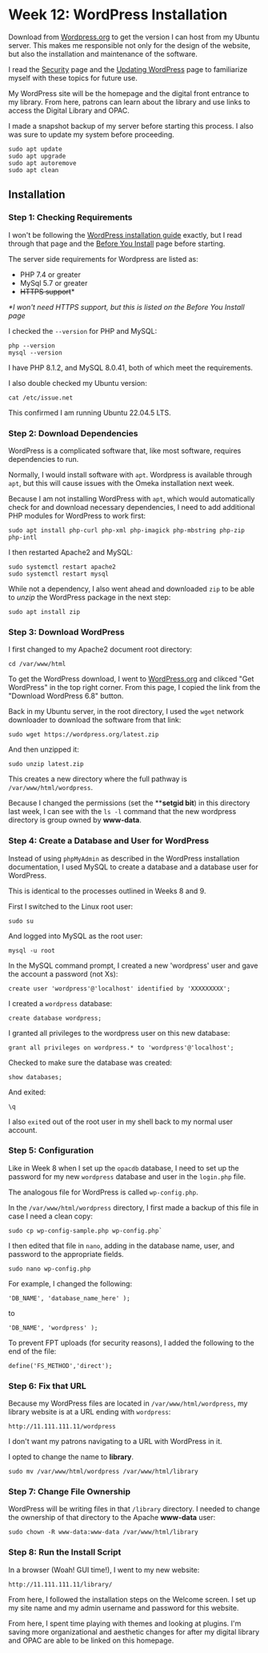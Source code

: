 # Week 12: WordPress Installation 

Download from [Wordpress.org](https://wordpress.org/) to get the version I can host from my Ubuntu server. This makes me responsible not only for the design of the website, but also the installation and maintenance of the software. 

I read the [Security](https://wordpress.org/about/security/) page and the [Updating WordPress](https://wordpress.org/documentation/article/updating-wordpress/) page to familiarize myself with these topics for future use.

My WordPress site will be the homepage and the digital front entrance to my library. From here, patrons can learn about the library and use links to access the Digital Library and OPAC.

I made a snapshot backup of my server before starting this process. I also was sure to update my system before proceeding.
```
sudo apt update
sudo apt upgrade
sudo apt autoremove
sudo apt clean
```

## Installation
### Step 1: Checking Requirements

I won't be following the [WordPress installation guide](https://developer.wordpress.org/advanced-administration/before-install/howto-install/) exactly, but I read through that page and the [Before You Install](https://developer.wordpress.org/advanced-administration/before-install/) page before starting. 

The server side requirements for Wordpress are listed as:
* PHP 7.4 or greater
* MySql 5.7 or greater
* ~~HTTPS support~~*

*\*I won't need HTTPS support, but this is listed on the Before You Install page*

I checked the `--version`  for PHP and MySQL:
```
php --version
mysql --version
```
I have PHP 8.1.2, and MySQL 8.0.41, both of which meet the requirements. 

I also double checked my Ubuntu version:
```
cat /etc/issue.net
```
This confirmed I am running Ubuntu 22.04.5 LTS. 

### Step 2: Download Dependencies
WordPress is a complicated software that, like most software, requires dependencies to run. 

Normally, I would install software with `apt`. Wordpress is available through `apt`, but this will cause issues with the Omeka installation next week. 

Because I am not installing WordPress with `apt`, which would automatically check for and download necessary dependencies, I need to add additional PHP modules for WordPress to work first: 
```
sudo apt install php-curl php-xml php-imagick php-mbstring php-zip php-intl
```
I then restarted Apache2 and MySQL:
```
sudo systemctl restart apache2
sudo systemctl restart mysql
```
While not a dependency, I also went ahead and downloaded `zip` to be able to *unzip* the WordPress package in the next step:
```
sudo apt install zip
```

### Step 3: Download WordPress
I first changed to my Apache2 document root directory:
```
cd /var/www/html
```
To get the WordPress download, I went to [WordPress.org](https://wordpress.org/) and clikced "Get WordPress" in the top right corner. From this page, I copied the link from the "Download WordPress 6.8" button. 

Back in my Ubuntu server, in the root directory, I used the `wget` network downloader to download the software from that link:
```
sudo wget https://wordpress.org/latest.zip
```
And then unzipped it:
```
sudo unzip latest.zip
```
This creates a new directory where the full pathway is `/var/www/html/wordpress`. 

Because I changed the permissions (set the ****setgid bit**) in this directory last week, I can see with the `ls -l` command that the new wordpress directory is group owned by **www-data**. 

### Step 4: Create a Database and User for WordPress
Instead of using `phpMyAdmin` as described in the WordPress installation documentation, I used MySQL to create a database and a database user for WordPress. 

This is identical to the processes outlined in Weeks 8 and 9. 

First I switched to the Linux root user:
```
sudo su
```
And logged into MySQL as the root user:
```
mysql -u root
```
In the MySQL command prompt, I created a new 'wordpress' user and gave the account a password (not Xs):
```
create user 'wordpress'@'localhost' identified by 'XXXXXXXXX';
```
I created a `wordpress` database:
```
create database wordpress;
```
I granted all privileges to the wordpress user on this new database:
```
grant all privileges on wordpress.* to 'wordpress'@'localhost';
```
Checked to make sure the database was created:
```
show databases;
```
And exited:
```
\q
```

I also `exit`ed out of the root user in my shell back to my normal user account.

### Step 5: Configuration
Like in Week 8 when I set up the `opacdb` database, I need to set up the password for my new `wordpress` database and user in the `login.php` file. 

The analogous file for WordPress is called `wp-config.php`. 

In the `/var/www/html/wordpress` directory, I first made a backup of this file in case I need a clean copy:
```
sudo cp wp-config-sample.php wp-config.php`
```
I then edited that file in `nano`, adding in the database name, user, and password to the appropriate fields. 
```
sudo nano wp-config.php
```
For example, I changed the following:
```
'DB_NAME', 'database_name_here' );
```
to 
```
'DB_NAME', 'wordpress' );
```


To prevent FPT uploads (for security reasons), I added the following to the end of the file:
```
define('FS_METHOD','direct');
```

### Step 6: Fix that URL
Because my WordPress files are located in `/var/www/html/wordpress`, my library website is at a URL ending with `wordpress`:
```
http://11.111.111.11/wordpress
```
I don't want my patrons navigating to a URL with WordPress in it. 

I opted to change the name to **library**. 
```
sudo mv /var/www/html/wordpress /var/www/html/library
```

### Step 7: Change File Ownership
WordPress will be writing files in that `/library` directory. I needed to change the ownership of that directory to the Apache **www-data** user:
```
sudo chown -R www-data:www-data /var/www/html/library
```
### Step 8: Run the Install Script
In a browser (Woah! GUI time!), I went to my new website:
```
http://11.111.111.11/library/
```
From here, I followed the installation steps on the Welcome screen. I set up my site name and my admin username and password for this website. 

From here, I spent time playing with themes and looking at plugins. I'm saving more organizational and aesthetic changes for after my digital library and OPAC are able to be linked on this homepage. 

